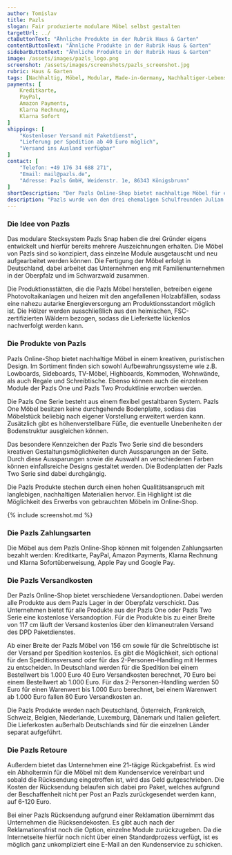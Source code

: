 ```yaml
---
author: Tomislav
title: Pazls
slogan: Fair produzierte modulare Möbel selbst gestalten
targetUrl: ../
ctaButtonText: "Ähnliche Produkte in der Rubrik Haus & Garten"
contentButtonText: "Ähnliche Produkte in der Rubrik Haus & Garten"
sidebarButtonText: "Ähnliche Produkte in der Rubrik Haus & Garten"
image: /assets/images/pazls_logo.png
screenshot: /assets/images/screenshots/pazls_screenshot.jpg
rubric: Haus & Garten
tags: [Nachhaltig, Möbel, Modular, Made-in-Germany, Nachhaltiger-Lebensstil]
payments: [
    Kreditkarte,
    PayPal,
    Amazon Payments,
    Klarna Rechnung,
    Klarna Sofort
]
shippings: [
    "Kostenloser Versand mit Paketdienst",
    "Lieferung per Spedition ab 40 Euro möglich",
    "Versand ins Ausland verfügbar"
]
contact: [
    "Telefon: +49 176 34 688 271",
    "Email: mail@pazls.de",
    "Adresse: Pazls GmbH, Weidenstr. 1e, 86343 Königsbrunn"
]
shortDescription: "Der Pazls Online-Shop bietet nachhaltige Möbel für eine flexible Gestaltung. Die Produkte von Pazls verbinden dabei Ästhetik mit Nachhaltigkeit und schaffen eine Alternative zu bestehenden konventionellen Möbeln."
description: "Pazls wurde von den drei ehemaligen Schulfreunden Julian Bäßler, Thomas Poddey und Philipp McRae gegründet, mit dem Ziel, ein modulares Möbelsystem zu entwickeln. Bei diesem System sind die einzelnen Komponenten austauschbar und die Möbel können kreativ und flexibel angeordnet werden."
---
```


### Die Idee von Pazls

Das modulare Stecksystem Pazls Snap haben die drei Gründer eigens entwickelt und hierfür bereits mehrere Auszeichnungen erhalten. Die Möbel von Pazls sind so konzipiert, dass einzelne Module ausgetauscht und neu aufgearbeitet werden können. Die Fertigung der Möbel erfolgt in Deutschland, dabei arbeitet das Unternehmen eng mit Familienunternehmen in der Oberpfalz und im Schwarzwald zusammen.

Die Produktionsstätten, die die Pazls Möbel herstellen, betreiben eigene Photovoltaikanlagen und heizen mit den angefallenen Holzabfällen, sodass eine nahezu autarke Energieversorgung am Produktionsstandort möglich ist. Die Hölzer werden ausschließlich aus den heimischen, FSC-zertifizierten Wäldern bezogen, sodass die Lieferkette lückenlos nachverfolgt werden kann.

### Die Produkte von Pazls

Pazls Online-Shop bietet nachhaltige Möbel in einem kreativen, puristischen Design. Im Sortiment finden sich sowohl Aufbewahrungssysteme wie z.B. Lowboards, Sideboards, TV-Möbel, Highboards, Kommoden, Wohnwände, als auch Regale und Schreibtische. Ebenso können auch die einzelnen Module der Pazls One und Pazls Two Produktlinie erworben werden.

Die Pazls One Serie besteht aus einem flexibel gestaltbaren System. Pazls One Möbel besitzen keine durchgehende Bodenplatte, sodass das Möbelstück beliebig nach eigener Vorstellung erweitert werden kann. Zusätzlich gibt es höhenverstellbare Füße, die eventuelle Unebenheiten der Bodenstruktur ausgleichen können.

Das besondere Kennzeichen der Pazls Two Serie sind die besonders kreativen Gestaltungsmöglichkeiten durch Aussparungen an der Seite. Durch diese Aussparungen sowie die Auswahl an verschiedenen Farben können einfallsreiche Designs gestaltet werden. Die Bodenplatten der Pazls Two Serie sind dabei durchgängig.

Die Pazls Produkte stechen durch einen hohen Qualitätsanspruch mit langlebigen, nachhaltigen Materialien hervor. Ein Highlight ist die Möglichkeit des Erwerbs von gebrauchten Möbeln im Online-Shop.

{% include screenshot.md %}

### Die Pazls Zahlungsarten

Die Möbel aus dem Pazls Online-Shop können mit folgenden Zahlungsarten bezahlt werden: Kreditkarte, PayPal, Amazon Payments, Klarna Rechnung und Klarna Sofortüberweisung, Apple Pay und Google Pay.

### Die Pazls Versandkosten

Der Pazls Online-Shop bietet verschiedene Versandoptionen. Dabei werden alle Produkte aus dem Pazls Lager in der Oberpfalz verschickt. Das Unternehmen bietet für alle Produkte aus der Pazls One oder Pazls Two Serie eine kostenlose Versandoption. Für die Produkte bis zu einer Breite von 117 cm läuft der Versand kostenlos über den klimaneutralen Versand des DPD Paketdienstes.

Ab einer Breite der Pazls Möbel von 156 cm sowie für die Schreibtische ist der Versand per Spedition kostenlos. Es gibt die Möglichkeit, sich optional für den Speditionsversand oder für das 2-Personen-Handling mit Hermes zu entscheiden. In Deutschland werden für die Spedition bei einem Bestellwert bis 1.000 Euro 40 Euro Versandkosten berechnet, 70 Euro bei einem Bestellwert ab 1.000 Euro. Für das 2-Personen-Handling werden 50 Euro für einen Warenwert bis 1.000 Euro berechnet, bei einem Warenwert ab 1.000 Euro fallen 80 Euro Versandkosten an. 

Die Pazls Produkte werden nach Deutschland, Österreich, Frankreich, Schweiz, Belgien, Niederlande, Luxemburg, Dänemark und Italien geliefert. Die Lieferkosten außerhalb Deutschlands sind für die einzelnen Länder separat aufgeführt.

### Die Pazls Retoure

Außerdem bietet das Unternehmen eine 21-tägige Rückgabefrist. Es wird ein Abholtermin für die Möbel mit dem Kundenservice vereinbart und sobald die Rücksendung eingetroffen ist, wird das Geld gutgeschrieben. Die Kosten der Rücksendung belaufen sich dabei pro Paket, welches aufgrund der Beschaffenheit nicht per Post an Pazls zurückgesendet werden kann, auf 6-120 Euro.

Bei einer Pazls Rücksendung aufgrund einer Reklamation übernimmt das Unternehmen die Rücksendekosten. Es gibt auch nach der Reklamationsfrist noch die Option, einzelne Module zurückzugeben. Da die Internetseite hierfür noch nicht über einen Standardprozess verfügt, ist es möglich ganz unkompliziert eine E-Mail an den Kundenservice zu schicken.